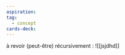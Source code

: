 ```yaml
---
aspiration: 
tag:
  - concept
cards-deck:
---
```


à revoir (peut-être) récursivement : 
![[jsjdhd]]